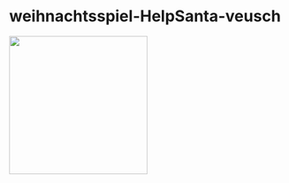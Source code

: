 # weihnachtsspiel-HelpSanta-veusch

<div>
<img src="./Screenschots/Hintergrund.jpg" width="250">
</div>

